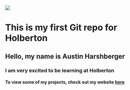 # ![](https://redsplum.files.wordpress.com/2016/02/hello.gif?w=552&h=276&zoom=2)
# This is my first Git repo for Holberton
## Hello, my name is Austin Harshberger
### I am very excited to be learning at Holberton
#### To view some of my projects, check out my website [here](https://devrobot.live/)
